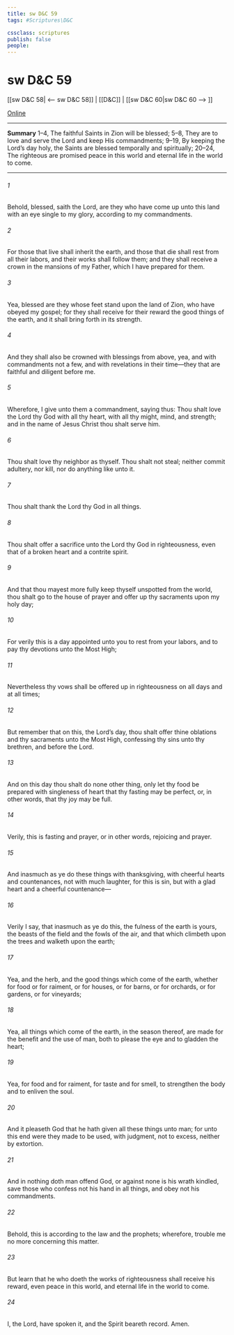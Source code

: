 ```yaml
---
title: sw D&C 59
tags: #Scriptures\D&C

cssclass: scriptures
publish: false
people:
---
```


# sw D&C 59
[[sw D&C 58| <-- sw D&C 58]] | [[D&C]] | [[sw D&C 60|sw D&C 60 --> ]]

[Online](https://churchofjesuschrist.org/study/scriptures/dc-testament/dc/59?lang=eng)

---
__Summary__
1–4, The faithful Saints in Zion will be blessed; 5–8, They are to love and serve the Lord and keep His commandments; 9–19, By keeping the Lord’s day holy, the Saints are blessed temporally and spiritually; 20–24, The righteous are promised peace in this world and eternal life in the world to come.

---
###### 1 
Behold, blessed, saith the Lord, are they who have come up unto this land with an eye single to my glory, according to my commandments.

###### 2 
For those that live shall inherit the earth, and those that die shall rest from all their labors, and their works shall follow them; and they shall receive a crown in the mansions of my Father, which I have prepared for them.

###### 3 
Yea, blessed are they whose feet stand upon the land of Zion, who have obeyed my gospel; for they shall receive for their reward the good things of the earth, and it shall bring forth in its strength.

###### 4 
And they shall also be crowned with blessings from above, yea, and with commandments not a few, and with revelations in their time—they that are faithful and diligent before me.

###### 5 
Wherefore, I give unto them a commandment, saying thus: Thou shalt love the Lord thy God with all thy heart, with all thy might, mind, and strength; and in the name of Jesus Christ thou shalt serve him.

###### 6 
Thou shalt love thy neighbor as thyself. Thou shalt not steal; neither commit adultery, nor kill, nor do anything like unto it.

###### 7 
Thou shalt thank the Lord thy God in all things.

###### 8 
Thou shalt offer a sacrifice unto the Lord thy God in righteousness, even that of a broken heart and a contrite spirit.

###### 9 
And that thou mayest more fully keep thyself unspotted from the world, thou shalt go to the house of prayer and offer up thy sacraments upon my holy day;

###### 10 
For verily this is a day appointed unto you to rest from your labors, and to pay thy devotions unto the Most High;

###### 11 
Nevertheless thy vows shall be offered up in righteousness on all days and at all times;

###### 12 
But remember that on this, the Lord’s day, thou shalt offer thine oblations and thy sacraments unto the Most High, confessing thy sins unto thy brethren, and before the Lord.

###### 13 
And on this day thou shalt do none other thing, only let thy food be prepared with singleness of heart that thy fasting may be perfect, or, in other words, that thy joy may be full.

###### 14 
Verily, this is fasting and prayer, or in other words, rejoicing and prayer.

###### 15 
And inasmuch as ye do these things with thanksgiving, with cheerful hearts and countenances, not with much laughter, for this is sin, but with a glad heart and a cheerful countenance—

###### 16 
Verily I say, that inasmuch as ye do this, the fulness of the earth is yours, the beasts of the field and the fowls of the air, and that which climbeth upon the trees and walketh upon the earth;

###### 17 
Yea, and the herb, and the good things which come of the earth, whether for food or for raiment, or for houses, or for barns, or for orchards, or for gardens, or for vineyards;

###### 18 
Yea, all things which come of the earth, in the season thereof, are made for the benefit and the use of man, both to please the eye and to gladden the heart;

###### 19 
Yea, for food and for raiment, for taste and for smell, to strengthen the body and to enliven the soul.

###### 20 
And it pleaseth God that he hath given all these things unto man; for unto this end were they made to be used, with judgment, not to excess, neither by extortion.

###### 21 
And in nothing doth man offend God, or against none is his wrath kindled, save those who confess not his hand in all things, and obey not his commandments.

###### 22 
Behold, this is according to the law and the prophets; wherefore, trouble me no more concerning this matter.

###### 23 
But learn that he who doeth the works of righteousness shall receive his reward, even peace in this world, and eternal life in the world to come.

###### 24 
I, the Lord, have spoken it, and the Spirit beareth record. Amen.

